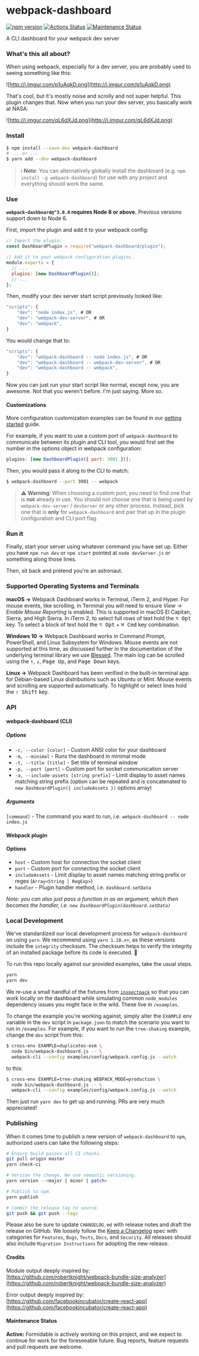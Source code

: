 # webpack-dashboard

[![npm version][npm_img]][npm_site]
[![Actions Status][actions_img]][actions_site]
[![Maintenance Status][maintenance-image]](#maintenance-status)
<!--
# TODO(206): Add code coverage
# https://github.com/FormidableLabs/webpack-dashboard/issues/206
[![Coverage Status][cov_img]][cov_site]
-->

A CLI dashboard for your webpack dev server

### What's this all about?

When using webpack, especially for a dev server, you are probably used to seeing something like this:

![http://i.imgur.com/p1uAqkD.png](http://i.imgur.com/p1uAqkD.png)

That's cool, but it's mostly noise and scrolly and not super helpful. This plugin changes that. Now when you run your dev server, you basically work at NASA:

![http://i.imgur.com/qL6dXJd.png](http://i.imgur.com/qL6dXJd.png)

### Install

```sh
$ npm install --save-dev webpack-dashboard
# ... or ...
$ yarn add --dev webpack-dashboard
```

> ℹ️ **Note**: You can alternatively globally install the dashboard (e.g. `npm install -g webpack-dashboard`) for use with any project and everything should work the same.

### Use

**`webpack-dashboard@^3.0.0` requires Node 8 or above.** Previous versions support down to Node 6.

First, import the plugin and add it to your webpack config:

```js
// Import the plugin:
const DashboardPlugin = require("webpack-dashboard/plugin");

// Add it to your webpack configuration plugins.
module.exports = {
  // ...
  plugins: [new DashboardPlugin()];
  // ...
};
```

Then, modify your dev server start script previously looked like:

```js
"scripts": {
    "dev": "node index.js", # OR
    "dev": "webpack-dev-server", # OR
    "dev": "webpack",
}
```

You would change that to:

```js
"scripts": {
    "dev": "webpack-dashboard -- node index.js", # OR
    "dev": "webpack-dashboard -- webpack-dev-server", # OR
    "dev": "webpack-dashboard -- webpack",
}
```

Now you can just run your start script like normal, except now, you are awesome. Not that you weren't before. I'm just saying. More so.

#### Customizations

More configuration customization examples can be found in our [getting started](./docs/getting-started.md) guide.

For example, if you want to use a custom port of `webpack-dashboard` to communicate between its plugin and CLI tool, you would first set the number in the options object in webpack configuration:

```js
plugins: [new DashboardPlugin({ port: 3001 })];
```

Then, you would pass it along to the CLI to match:

```sh
$ webpack-dashboard --port 3001 -- webpack
```

> ⚠️ **Warning**: When choosing a custom port, you need to find one that is **not** already in use. You should not choose one that is being used by `webpack-dev-server` / `devServer` or any other process. Instead, pick one that is **only** for `webpack-dashboard` and pair that up in the plugin configuration and CLI port flag.

### Run it

Finally, start your server using whatever command you have set up. Either you have `npm run dev` or `npm start` pointed at `node devServer.js` or something along those lines.

Then, sit back and pretend you're an astronaut.

### Supported Operating Systems and Terminals

**macOS →**
Webpack Dashboard works in Terminal, iTerm 2, and Hyper. For mouse events, like scrolling, in Terminal you will need to ensure _View → Enable Mouse Reporting_ is enabled. This is supported in macOS El Capitan, Sierra, and High Sierra. In iTerm 2, to select full rows of text hold the <kbd>⌥ Opt</kbd> key. To select a block of text hold the <kbd>⌥ Opt</kbd> + <kbd>⌘ Cmd</kbd> key combination.

**Windows 10 →** Webpack Dashboard works in Command Prompt, PowerShell, and Linux Subsystem for Windows. Mouse events are not supported at this time, as discussed further in the documentation of the underlying terminal library we use [Blessed](https://github.com/chjj/blessed#windows-compatibility). The main log can be scrolled using the <kbd>↑</kbd>, <kbd>↓</kbd>, <kbd>Page Up</kbd>, and <kbd>Page Down</kbd> keys.

**Linux →** Webpack Dashboard has been verified in the built-in terminal app for Debian-based Linux distributions such as Ubuntu or Mint. Mouse events and scrolling are supported automatically. To highlight or select lines hold the <kbd>⇧ Shift</kbd> key.

### API

#### webpack-dashboard (CLI)

##### Options

- `-c, --color [color]` - Custom ANSI color for your dashboard
- `-m, --minimal` - Runs the dashboard in minimal mode
- `-t, --title [title]` - Set title of terminal window
- `-p, --port [port]` - Custom port for socket communication server
- `-a, --include-assets [string prefix]` - Limit display to asset names matching string prefix (option can be repeated and is concatenated to `new DashboardPlugin({ includeAssets })` options array)

##### Arguments

`[command]` - The command you want to run, i.e. `webpack-dashboard -- node index.js`

#### Webpack plugin

#### Options

- `host` - Custom host for connection the socket client
- `port` - Custom port for connecting the socket client
- `includeAssets` - Limit display to asset names matching string prefix or regex (`Array<String | RegExp>`)
- `handler` - Plugin handler method, i.e. `dashboard.setData`

_Note: you can also just pass a function in as an argument, which then becomes the handler, i.e. `new DashboardPlugin(dashboard.setData)`_

### Local Development

We've standardized our local development process for `webpack-dashboard` on using `yarn`. We recommend using `yarn 1.10.x+`, as these versions include the `integrity` checksum. The checksum helps to verify the integrity of an installed package before its code is executed. 🚀

To run this repo locally against our provided examples, take the usual steps.

```sh
yarn
yarn dev
```

We re-use a small handful of the fixtures from [`inspectpack`](https://github.com/FormidableLabs/inspectpack) so that you can work locally on the dashboard while simulating common `node_modules` dependency issues you might face in the wild. These live in `/examples`.

To change the example you're working against, simply alter the `EXAMPLE` env variable in the `dev` script in `package.json` to match the scenario you want to run in `/examples`. For example, if you want to run the `tree-shaking` example, change the `dev` script from this:

```sh
$ cross-env EXAMPLE=duplicates-esm \
  node bin/webpack-dashboard.js -- \
  webpack-cli --config examples/config/webpack.config.js --watch
```

to this:

```sh
$ cross-env EXAMPLE=tree-shaking WEBPACK_MODE=production \
  node bin/webpack-dashboard.js -- \
  webpack-cli --config examples/config/webpack.config.js --watch
```

Then just run `yarn dev` to get up and running. PRs are very much appreciated!

### Publishing

When it comes time to publish a new version of `webpack-dashboard` to `npm`, authorized users can take the following steps:

```sh
# Ensure build passes all CI checks.
git pull origin master
yarn check-ci

# Version the change. We use semantic versioning.
yarn version --<major | minor | patch>

# Publish to npm.
yarn publish

# Commit the release tag to source.
git push && git push --tags
```

Please also be sure to update `CHANGELOG.md` with release notes and draft the release on GitHub. We loosely follow the [Keep a Changelog](https://keepachangelog.com/en/1.0.0/) spec with categories for `Features`, `Bugs`, `Tests`, `Docs`, and `Security`. All releases should also include `Migration Instructions` for adopting the new release.

#### Credits

Module output deeply inspired by: [https://github.com/robertknight/webpack-bundle-size-analyzer](https://github.com/robertknight/webpack-bundle-size-analyzer)

Error output deeply inspired by: [https://github.com/facebookincubator/create-react-app](https://github.com/facebookincubator/create-react-app)

#### Maintenance Status

**Active:** Formidable is actively working on this project, and we expect to continue for work for the foreseeable future. Bug reports, feature requests and pull requests are welcome.

[maintenance-image]: https://img.shields.io/badge/maintenance-active-green.svg?color=brightgreen&style=flat
[npm_img]: https://img.shields.io/npm/v/webpack-dashboard.svg?style=flat
[npm_site]: https://www.npmjs.com/package/webpack-dashboard
[actions_img]: https://github.com/FormidableLabs/webpack-dashboard/workflows/CI/badge.svg
[actions_site]: https://github.com/FormidableLabs/webpack-dashboard/actions
[cov_img]: https://codecov.io/gh/FormidableLabs/webpack-dashboard/branch/master/graph/badge.svg
[cov_site]: https://codecov.io/gh/FormidableLabs/webpack-dashboard
